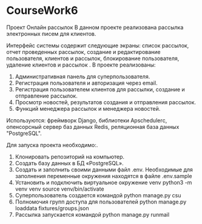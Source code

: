 # CourseWork6
Проект Онлайн рассылок
В данном проекте реализована рассылка электронных писем для клиентов.

Интерфейс системы содержит следующие экраны: список рассылок, отчет проведенных рассылок, создание и редактирование пользователя, клиентов и рассылок, блокирование пользователя, удаление клиентов и рассылок
. 
В проекте реализованы: 

1. Административная панель для суперпользователя. 
2. Регистрация пользователя и авторизация через email. 
3. Регистрация пользователем клиентов для рассылки, создание и отправление рассылок.
4. Просмотр новостей, результатов создания и отправления рассылок.
5. Функций менеджера рассылок и менеджера новостей.

Используются: фреймворк Django, библиотеки Apschedulerс, опенсорсный сервер баз данных Redis, реляционная база данных "PostgreSQL".

Для запуска проекта необходимо:.

1. Клонировать репозиторий на компьютер.
2. Создать базу данных в БД «PostgreSQL».
3. Создать и заполнить своими данными файл .env.
    Необходимые для заполнения     переменные окружения находятся в файле .env.sample
4. Установить и подключить виртуальное окружение venv
    python3 -m venv venv 
    source venv/bin/activate
5. Суперпользователь создается командой
    python manage.py csu
 6. Полномочия групп доступа для пользователей
    python manage.py loaddata fixtures/groups.json
7. Рассылка запускается командой 
    python manage.py runmail
